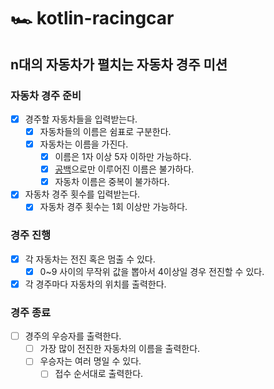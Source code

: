 # 🏎️ kotlin-racingcar

## n대의 자동차가 펼치는 자동차 경주 미션

### 자동차 경주 준비

- [x] 경주할 자동차들을 입력받는다.
    - [x] 자동차들의 이름은 쉼표로 구분한다.
    - [x] 자동차는 이름을 가진다.
        - [x] 이름은 1자 이상 5자 이하만 가능하다.
        - [x] [공백](https://github.com/junseo511)으로만 이루어진 이름은 불가하다.
        - [x] 자동차 이름은 중복이 불가하다.
- [x] 자동차 경주 횟수를 입력받는다.
    - [x] 자동차 경주 횟수는 1회 이상만 가능하다.

### 경주 진행

- [X] 각 자동차는 전진 혹은 멈출 수 있다.
    - [X] 0~9 사이의 무작위 값을 뽑아서 4이상일 경우 전진할 수 있다.
- [X] 각 경주마다 자동차의 위치를 출력한다.

### 경주 종료

- [ ] 경주의 우승자를 출력한다.
    - [ ] 가장 많이 전진한 자동차의 이름을 출력한다.
    - [ ] 우승자는 여러 명일 수 있다.
        - [ ] 접수 순서대로 출력한다.